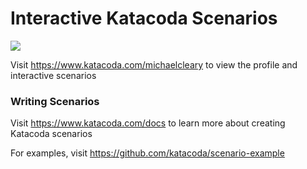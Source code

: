 # Interactive Katacoda Scenarios

[![](http://shields.katacoda.com/katacoda/michaelcleary/count.svg)](https://www.katacoda.com/michaelcleary "Get your profile on Katacoda.com")

Visit https://www.katacoda.com/michaelcleary to view the profile and interactive scenarios

### Writing Scenarios
Visit https://www.katacoda.com/docs to learn more about creating Katacoda scenarios

For examples, visit https://github.com/katacoda/scenario-example
